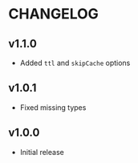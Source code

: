 # CHANGELOG

## v1.1.0
* Added `ttl` and `skipCache` options

## v1.0.1
* Fixed missing types
## v1.0.0
* Initial release